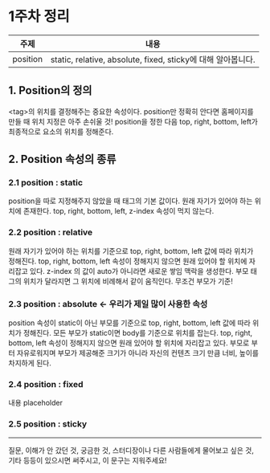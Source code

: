 # 1주차 정리

| 주제   | 내용         |
| ---- | ------------- |
| position | static, relative, absolute, fixed, sticky에 대해 알아봅니다. |

## 1. Position의 정의
&lt;tag>의 위치를 결정해주는 중요한 속성이다.
position만 정확히 안다면 홈페이지를 만들 때 위치 지정은 아주 손쉬울 것!
position을 정한 다음 top, right, bottom, left가 최종적으로 요소의 위치를 정해준다.

## 2. Position 속성의 종류

### 2.1 position : static

position을 따로 지정해주지 않았을 때 태그의 기본 값이다.
원래 자기가 있어야 하는 위치에 존재한다.
top, right, bottom, left, z-index 속성이 먹지 않는다.

### 2.2 position : relative

원래 자기가 있어야 하는 위치를 기준으로 top, right, bottom, left 값에 따라 위치가 정해진다.
top, right, bottom, left 속성이 정해지지 않으면 원래 있어야 할 위치에 자리잡고 있다.
z-index 의 값이 auto가 아니라면 새로운 쌓임 맥락을 생성한다.
부모 태그의 위치가 달라지면 그 위치에 비례해서 같이 움직인다.
무조건 부모가 기준!

### 2.3 position : absolute ← 우리가 제일 많이 사용한 속성

position 속성이 static이 아닌 부모를 기준으로 top, right, bottom, left 값에 따라 위치가 정해진다. 모든 부모가 static이면 body를 기준으로 위치를 잡는다.
top, right, bottom, left 속성이 정해지지 않으면 원래 있어야 할 위치에 자리잡고 있다.
부모로 부터 자유로워지며 부모가 제공해준 크기가 아니라 자신의 컨텐츠 크기 만큼 너비, 높이를 차지하게 된다.

### 2.4 position : fixed

내용 placeholder

### 2.5 position : sticky

------

질문, 이해가 안 갔던 것, 궁금한 것, 스터디장이나 다른 사람들에게 물어보고 싶은 것, 기타 등등이 있으시면 써주시고, 이 문구는 지워주세요!
